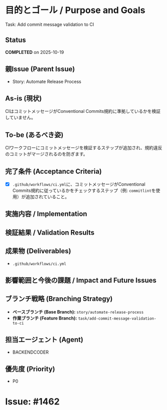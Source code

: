 # 目的とゴール / Purpose and Goals
Task: Add commit message validation to CI

## Status
**COMPLETED** on 2025-10-19

## 親Issue (Parent Issue)
- Story: Automate Release Process

## As-is (現状)
CIはコミットメッセージがConventional Commits規約に準拠しているかを検証していません。

## To-be (あるべき姿)
CIワークフローにコミットメッセージを検証するステップが追加され、規約違反のコミットがマージされるのを防ぎます。

## 完了条件 (Acceptance Criteria)
- [x] `.github/workflows/ci.yml`に、コミットメッセージがConventional Commits規約に従っているかをチェックするステップ（例: `commitlint`を使用）が追加されていること。

## 実施内容 / Implementation

## 検証結果 / Validation Results

## 成果物 (Deliverables)
- `.github/workflows/ci.yml`

## 影響範囲と今後の課題 / Impact and Future Issues

## ブランチ戦略 (Branching Strategy)
- **ベースブランチ (Base Branch):** `story/automate-release-process`
- **作業ブランチ (Feature Branch):** `task/add-commit-message-validation-to-ci`

## 担当エージェント (Agent)
- BACKENDCODER

## 優先度 (Priority)
- P0

# Issue: #1462
